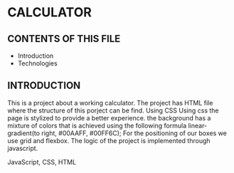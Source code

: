 # CALCULATOR

## CONTENTS OF THIS FILE

* Introduction
* Technologies

## INTRODUCTION

This is a project about a working calculator.
The project has HTML file where the structure of this porject can be find. Using CSS Using css the page is stylized to provide a better experience.
the background has a mixture of colors that is achieved using the following formula linear-gradient(to right, #00AAFF, #00FF6C); 
For the positioning of our boxes we use grid and flexbox. The logic of the project is implemented through javascript.

JavaScript, CSS, HTML
